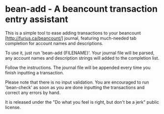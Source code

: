 # bean-add - A beancount transaction entry assistant

This is a simple tool to ease adding transactions to your beancount [http://furius.ca/beancount/] journal, featuring much-needed tab completion for account names and descriptions.

To use it, just run 'bean-add {FILENAME}'. Your journal file will be parsed, any account names and description strings will added to the completion list.

Follow the instructions. The journal file will be appended every time you finish inputting a transaction.

Please note that there is no input validation. You are encouraged to run 'bean-check' as soon as you are done inputting the transactions and correct any errors by hand.


It is released under the "Do what you feel is right, but don't be a jerk" public license.
